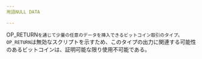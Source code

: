 ```yaml
---
用語NULL DATA

---
```

OP_RETURN`を通じて少量の任意のデータを挿入できるビットコイン取引のタイプ。OP_RETURN`は無効なスクリプトを示すため、このタイプの出力に関連する可能性のあるビットコインは、証明可能な限り使用不可能である。